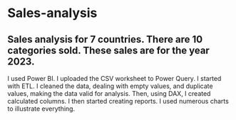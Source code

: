 # Sales-analysis
Sales analysis for 7 countries.
There are 10 categories sold.
These sales are for the year 2023.
-
I used Power BI.
I uploaded the CSV worksheet to Power Query.
I started with ETL.
I cleaned the data,
dealing with empty values, and duplicate values, making the data valid for analysis.
Then, using DAX, I created calculated columns.
I then started creating reports.
I used numerous charts to illustrate everything.
